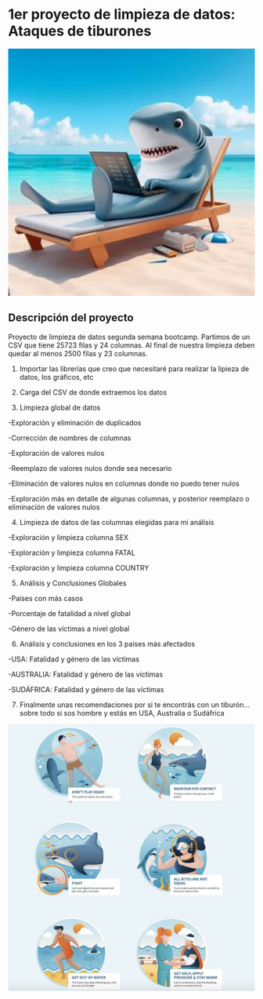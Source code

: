 
# 1er proyecto de limpieza de datos: Ataques de tiburones



![Imagen local](images/limpieza_tiburon1.jpeg)


## Descripción del proyecto

Proyecto de limpieza de datos segunda semana bootcamp.
Partimos de un CSV que tiene 25723 filas y 24 columnas. 
Al final de nuestra limpieza deben quedar al menos 2500 filas y 23 columnas.

1) Importar las librerías que creo que necesitaré para realizar la lipieza de datos, los gráficos, etc

2) Carga del CSV de donde extraemos los datos

3) Limpieza global de datos

  -Exploración y eliminación de duplicados
  
  -Corrección de nombres de columnas
  
  -Exploración de valores nulos
  
  -Reemplazo de valores nulos donde sea necesario
  
  -Eliminación de valores nulos en columnas donde no puedo tener nulos
  
  -Exploración más en detalle de algunas columnas, y posterior reemplazo o eliminación de valores nulos
        
4) Limpieza de datos de las columnas elegidas para mi análisis
  
  -Exploración y limpieza columna SEX
  
  -Exploración y limpieza columna FATAL
  
  -Exploración y limpieza columna COUNTRY

5) Análisis y Conclusiones Globales
  
  -Países con más casos
  
  -Porcentaje de fatalidad a nivel global
  
  -Género de las víctimas a nivel global
    
6) Análisis y conclusiones en los 3 países más afectados
  
  -USA: Fatalidad y género de las víctimas
  
  -AUSTRALIA: Fatalidad y género de las víctimas
  
  -SUDÁFRICA: Fatalidad y género de las víctimas
    
7) Finalmente unas recomendaciones por si te encontrás con un tiburón... sobre todo si sos hombre y estás en USA, Australia o Sudáfrica

![Imagen local](images/recomendaciones.png)

    
    
